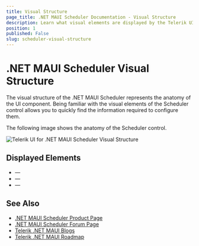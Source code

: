 ```yaml
---
title: Visual Structure
page_title: .NET MAUI Scheduler Documentation - Visual Structure
description: Learn what visual elements are displayed by the Telerik UI for .NET MAUI Scheduler, and see how these elements build the visual structure of the control.
position: 1
published: False
slug: scheduler-visual-structure
---
```


# .NET MAUI Scheduler Visual Structure

The visual structure of the .NET MAUI Scheduler represents the anatomy of the UI component. Being familiar with the visual elements of the Scheduler control allows you to quickly find the information required to configure them.

The following image shows the anatomy of the Scheduler control.

![Telerik UI for .NET MAUI Scheduler Visual Structure](images/)

## Displayed Elements

* **<name-of-the-visual-element>**&mdash;
* **<name-of-the-visual-element>**&mdash;
* **<name-of-the-visual-element>**&mdash;

## See Also

- [.NET MAUI Scheduler Product Page]()
- [.NET MAUI Scheduler Forum Page]()
- [Telerik .NET MAUI Blogs](https://www.telerik.com/blogs/mobile-net-maui)
- [Telerik .NET MAUI Roadmap](https://www.telerik.com/support/whats-new/maui-ui/roadmap)